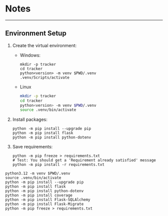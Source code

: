 # Notes

-----

## Environment Setup

1. Create the virtual environment:

   - Windows:

       ```pwsh
       mkdir -p tracker
       cd tracker
       python<version> -m venv $PWD/.venv
       .venv/Scripts/activate
       ```

   - Linux

       ```bash
       mkdir -p tracker
       cd tracker
       python<version> -m venv $PWD/.venv
       source .venv/bin/activate
       ```

2. Install packages:

    ```shell
    python -m pip install --upgrade pip
    python -m pip install flask
    python -m pip install python-dotenv
    ```

3. Save requirements:

    ```shell
    python -m pip freeze > requirements.txt
    # Test: You should get a 'Requirement already satisfied' message
    python -m pip install -r requirements.txt
    ```

```shell
python3.12 -m venv $PWD/.venv
source .venv/bin/activate
python -m pip install --upgrade pip
python -m pip install flask
python -m pip install python-dotenv
python -m pip install coverage
python -m pip install Flask-SQLAlchemy
python -m pip install Flask-Migrate
python -m pip freeze > requirements.txt
```